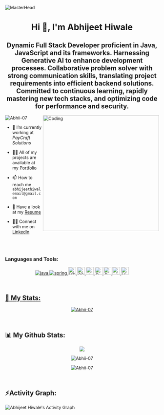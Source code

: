 ![MasterHead](https://scand.com/wp-content/uploads/2020/05/Java-KV2.jpg)

<h1 align="center">Hi 👋, I'm Abhijeet Hiwale</h1>
<h2 align="center">Dynamic Full Stack Developer proficient in Java, JavaScript and its frameworks. Harnessing Generative AI to enhance development processes. Collaborative problem solver with strong communication skills, translating project requirements into efficient backend solutions. Committed to continuous learning, rapidly mastering new tech stacks, and optimizing code for performance and security.</h2>

<img align="right" alt="Coding" width="380" src="https://camo.githubusercontent.com/40165a147c3dcea0fa1db780bb533fc5f98546ccfb9d5d05ddb2f429277f5348/68747470733a2f2f616e616c7974696373696e6469616d61672e636f6d2f77702d636f6e74656e742f75706c6f6164732f323031382f31322f646576656c6f7065722d6472696262626c652e676966"/>

<p align="left"> <img src="https://komarev.com/ghpvc/?username=Abhii-07&label=Profile%20views&color=0e75b6&style=flat" alt="Abhii-07" /> </p>

- 🌱 I’m currently working at *PayCraft Solutions*

- 👨‍💻 All of my projects are available at my [Portfolio](https://abhii-07.github.io/)

- 📫 How to reach me `abhijeethiwalemail@gmail.com`

- 📄 Have a look at my [Resume](https://drive.google.com/file/d/112BrHZEOxHVOYoBBgOghSrsqtlaUQE3F/view?usp=share_link)

- 👨‍💻 Connect with me on [LinkedIn](https://www.linkedin.com/in/abhijeethiwale/)

<!-- - 💬 ask me about Java

- 😄 Pronouns: He/His -->


<br>
<br>

<h3 align="left">Languages and Tools:</h3>
<p align="center"><a href="https://www.java.com" target="_blank" rel="noreferrer"> <img src="https://img.shields.io/badge/java-%23ED8B00.svg?style=for-the-badge&logo=java&logoColor=white" alt="java" /></a><a href="https://www.java.com" target="_blank" rel="noreferrer"> <img src="https://img.shields.io/badge/spring-%236DB33F.svg?style=for-the-badge&logo=spring&logoColor=white" alt="spring" /> </a><a href="https://www.java.com" target="_blank" rel="noreferrer"> <img src="https://img.shields.io/badge/HTML5-282C34?logo=html5&logoColor=E34F26" alt="HTML5 logo" title="HTML5" height="25" /> </a><a href="https://www.java.com" target="_blank" rel="noreferrer"> <img src="https://img.shields.io/badge/CSS3-282C34?logo=css3&logoColor=1572B6" alt="CSS3 logo" title="CSS3" height="25" /> </a><a href="https://www.java.com" target="_blank" rel="noreferrer"> <img src="https://img.shields.io/badge/JavaScript-282C34?logo=javascript&logoColor=F7DF1E" alt="JavaScript logo" title="JavaScript" height="25" /> </a><a href="https://www.java.com" target="_blank" rel="noreferrer"> <img src="https://img.shields.io/badge/React-282C34?logo=react&logoColor=61DAFB" alt="React logo" title="React" height="25" /> </a><a href="https://www.java.com" target="_blank" rel="noreferrer"> <img src="https://img.shields.io/badge/Material--UI-0081CB?style=for-the-badge&logo=material-ui&logoColor=white" alt="React logo" title="Material Ui" height="25" /> </a><a href="https://www.java.com" target="_blank" rel="noreferrer"> <img src="https://img.shields.io/badge/git-282C34?logo=git&logoColor=F05032" alt="git logo" title="git" height="25" /> </a><a href="https://www.java.com" target="_blank" rel="noreferrer"> <img src="https://img.shields.io/badge/VS%20Code-282C34?logo=visual-studio-code&logoColor=007ACC" alt="Visual Studio Code logo" title="Visual Studio Code" height="25" /> </p>

<br>

<h2 align="left">📄 My Stats:</h2>

<p align="center"> <a href="https://github.com/ryo-ma/github-profile-trophy"><img src="https://github-profile-trophy.vercel.app/?username=Abhii-07" alt="Abhii-07" /></a> </p>

<br>

<h2 align="left">📊 My Github Stats:</h2>

<!-- <p align="center">&nbsp;<img align="center" src="https://github-readme-stats.vercel.app/api/top-langs/?username=Abhii-07" /></p> -->
<p align="center">
  <img align="center" src="https://github-readme-stats.vercel.app/api/top-langs/?username=Abhii-07&layout=compact&hide=html" />
</p>
<!-- <p align="center"><img align="center" src="https://github-readme-stats.vercel.app/api?username=Abhii-07&show_icons=true" alt="Abhii-07" /></p> -->
<p align="center">
  <img align="center" src="https://github-readme-stats.vercel.app/api?username=Abhii-07&show_icons=true&count_private=true&include_all_commits=true" alt="Abhii-07" />
</p>


<p align="center"><img align="center" src="https://github-readme-streak-stats.herokuapp.com/?user=Abhii-07" alt="Abhii-07" /></p>

<br>
<h2 align="left">⚡Activity Graph:</h2>
<!--   <a><img alt="Abhijeet Hiwale's Activity Graph" src="https://github-readme-activity-graph.cyclic.app/graph?username=Abhii-07&theme=react-dark&hide_border=true" /></a> -->
<!--   [![Ashutosh's github activity graph](https://github-readme-activity-graph.vercel.app/graph?username=Abhii-07&bg_color=fed1ff&color=4d0de3&line=150f14&point=111211&area=true&hide_border=true)](https://github.com/ashutosh00710/github-readme-activity-graph) -->
  
  <a><img alt="Abhijeet Hiwale's Activity Graph" src="https://github-readme-activity-graph.vercel.app/graph?username=Abhii-07&bg_color=fed1ff&color=4d0de3&line=150f14&point=111211&area=true&hide_border=true"/></a> 
<br>





